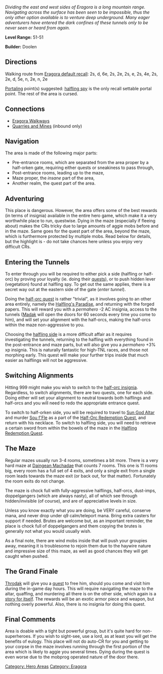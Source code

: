 *Dividing the east and west sides of Eragora is a long mountain range.
Navigating across the surface has been seen to be impossible, thus the
only other option available is to venture deep underground. Many eager
adventurers have entered the dark confines of these tunnels only to be
never seen or heard from again.*

**Level Range:** 51-51

**Builder:** Doolen

## Directions

Walking route from [Eragora default
recall](Eragora_default_recall "wikilink"): 2s, d, 6e, 2s, 2e, 2s, e,
2s, 4e, 2s, 2e, d, 5e, n, 2e, n, 2e

[Portaling](Portal "wikilink") point(s) suggested: [halfling
spy](Halfling_Spy "wikilink") is the only recall settable portal point.
The rest of the area is cursed.

## Connections

-   [Eragora Walkways](:Category:Eragora_Walkways "wikilink")
-   [Quarries and Mines](:Category:Quarries_and_Mines "wikilink")
    (inbound only)

## Navigation

The area is made of the following major parts:

-   Pre-entrance rooms, which are separated from the area proper by a
    half-orken gate, requiring either quests or sneakiness to pass
    through,
-   Post-entrance rooms, leading up to the maze,
-   Maze proper, the *insane* part of the area,
-   Another realm, the quest part of the area.

## Adventuring

This place is dangerous. However, the area offers some of the best
rewards (in terms of insignia) available in the entire hero game, which
make it a very worthwhile place to run, questwise. Dying in the maze
(especially if fleeing about) makes the CRs tricky due to large amounts
of aggie mobs before and in the maze. Same goes for the quest part of
the area, beyond the maze, which is furthermore protected by multiple
mobs. Read below for details, but the highlight is - do not take chances
here unless you enjoy very difficult CRs.

## Entering the Tunnels

To enter through you will be required to either pick a side (halfling or
half-orc) by proving your loyalty (ie. doing their
[quests](:Category:Quests_In_Mountain_Tunnels "wikilink")), or to push
hidden lever (vegetation) found at halfling spy. To get out the same
applies, there is a secret way out at the eastern side of the gate
(*enter tunnel*).

Doing the [half-orc quest](Mountain_Adventurer_Quest "wikilink") is
rather "trivial", as it involves going to an other area entirely, namely
the [Halfling's Paradise](:Category:Halfling's_Paradise "wikilink"), and
returning with the forged papers. This will reward you with a
*permahero* -2 AC insignia, access to the tunnels
([Madak](Madak "wikilink") will open the doors for 60 seconds every time
you come to him), and will set your alignment with the half-orcs, making
the half-orcs within the maze non-aggressive to you.

Choosing the [halfling side](Halfling_Detective_Quest "wikilink") is a
more difficult affair as it requires investigating the tunnels,
returning to the halfling with everything found in the post-entrance and
maze parts, but will also give you a *permahero* +3% xp insignia. This
is naturally fantastic for high-TNL races, and those not morphing early.
This quest will make your further trips inside that much easier as
halflings will not be aggressive.

## Switching Alignments

Hitting 999 might make you wish to switch to the [half-orc
insignia](Mountain_Adventurer_Insignia "wikilink"). Regardless, to
switch alignments, there are two quests, one for each side. Doing either
will set your alignment to neutral towards both halflings and half-orcs
and you will need to redo the appropriate entrance quest.

To switch to half-orken side, you will be required to travel to [Sun God
Altar](:Category:Sun_God_Altar "wikilink") and murder [Sou
f'Fle](Sou_F'Fle "wikilink") as a part of the [Half-Orc Redemption
Quest](Half-Orc_Redemption_Quest "wikilink"), and return with his
necklace. To switch to halfling side, you will need to retrieve a
certain sword from within the bowels of the maze in the [Halfling
Redemption Quest](Halfling_Redemption_Quest "wikilink").

## The Maze

Regular mazes usually run 3-4 rooms, sometimes a bit more. There is a
very hard maze at [Daingean
Machadae](:Category:Daingean_Machadae "wikilink") that counts 7 rooms.
This one is 11 rooms big, every room has a full set of 4 exits, and only
a single exit from a single room leads towards the maze exit (or back
out, for that matter). Fortunately the room exits do not change.

The maze is chock full with fully-aggressive halflings, half-orcs,
dust-imps, doppelgangers (which are always nasty), all of which see
through hidden/invisible (of course), and are of appreciative levels in
size.

Unless you know exactly what you are doing, be VERY careful, conserve
mana, and never drop under q9 calm/teleport mana. Bring extra casters
for support if needed. Brutes are welcome but, as an important reminder,
the place is chock full of doppelgangers and them copying the brutes is
generally not what you would usually wish.

As a final note, there are wind mobs inside that will push your groupies
away, meaning it is troublesome to rejoin them due to the haywire nature
and impressive size of this maze, as well as good chances they will get
caught when pushed.

## The Grand Finale

[Throdak](Throdak "wikilink") will give you a
[quest](Suntamer_Quest "wikilink") to free him, should you come and
visit him during the in-game day hours. This will require navigating the
maze to the altar, quaffing, and murdering all there is on the other
side, which again is a [story for itself](Suntamer_Quest "wikilink").
The rewards will be an exotic armor piece and weapon, but nothing overly
powerful. Also, there is no insignia for doing this quest.

## Final Comments

Area is doable with a tight but powerful group, but it's quite hard for
non-superheroes. If you wish to sight-see, use a lord, as at least you
will get the benefits of eulogy. This place will not do auto-CR for you
and getting to your corpse in the maze involves running through the
first portion of the area which is likely to aggie you several times.
Dying during the quest is even worse due to the mobprog operated nature
of the door there.

[Category: Hero Areas](Category:_Hero_Areas "wikilink") [Category:
Eragora](Category:_Eragora "wikilink")
